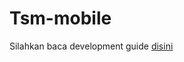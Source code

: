 # Tsm-mobile

Silahkan baca development guide [disini]

[disini]: <https://github.com/Tripoin/tripoin-mobile/tree/master/tripoin-android>
